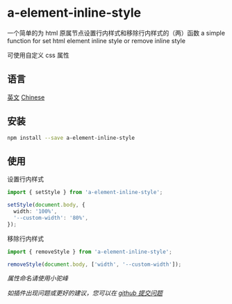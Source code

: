 # a-element-inline-style

一个简单的为 html 原属节点设置行内样式和移除行内样式的（两）函数
a simple function for set html element inline style or remove inline style

可使用自定义 css 属性

## 语言

[英文](https://github.com/lmssee/npm-a-element-inline-style/blob/main/README.md) [Chinese](https://github.com/lmssee/npm-a-element-inline-style/blob/main/自述文件.md)

## 安装

```sh
npm install --save a-element-inline-style
```

## 使用

设置行内样式

```ts
import { setStyle } from 'a-element-inline-style';

setStyle(document.body, {
  width: '100%',
  '--custom-width': '80%',
});
```

移除行内样式

```ts
import { removeStyle } from 'a-element-inline-style';

removeStyle(document.body, ['width', '--custom-width']);
```

_属性命名请使用小驼峰_

_如插件出现问题或更好的建议，您可以在 [github 提交问题](https://github.com/lmssee/npm-a-element-inline-style/issues/new)_
